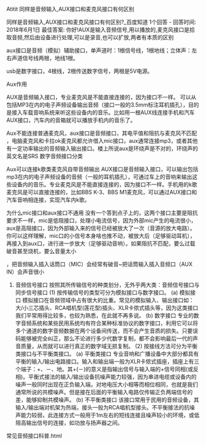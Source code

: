 Atitit 同样是音频输入,AUX接口和麦克风接口有何区别

同样是音频输入,AUX接口和麦克风接口有何区别?_百度知道
1个回答 - 回答时间: 2018年6月1日
最佳答案: 你好!AUX是输入音频信号,用以播放的,麦克风接口是拾取音频,然后由设备进行处理,可以是录音,也可以扩放,两者有本质的区别

aux接口是音频（模拟）辅助接口，单声道时：1根信号线，1根地线；立体声：左右声道信号线两根，地线1根。

usb是数字接口，4根线，2根传送数字信号，两根是5V电源。

Aux作用

AUX是音频输入接口，专业麦克风是不能直接连接的，因为接口不一样。
可以从包括MP3在内的电子声频设备输出音频（接口一般的3.5mm标注耳机插孔），目的是接入车载音响系统来听这些设备内的音乐。比如用一根AUX线连接手机和汽车AUX接口，汽车内的音箱就可以播放手机内的音乐了。

Aux不能连接普通麦克风，aux接口是音频接口，其电平值和阻抗与麦克风不匹配
，电脑麦克风和卡拉ok麦克风都允许借入mic接口，aux通常连接mp3，或者其他有一定功率输出的音频输入输出接口。楼上所说aux是环绕声是不对的，环绕声的英文名是SRS
数字音频接口分类

Aux可以连接k歌类麦克风自带音频输出
AUX接口是音频输入接口，可以输出包括mp3在内的电子声频设备的音频（一般的耳机插孔），可通过车上的音响来输出这些设备内的音乐。专业麦克风是不能直接连接的，因为接口不一样。手机用的k歌麦克风是可以直接连接的，比如BBS K-3、BBS M1麦克风，可以通过AUX接口和汽车音响相连接，实现汽车内k歌。

为什么mic接口和aux接口不通用
没有一个答到点子上的，这两个接口主要是阻抗要求不一样，mic是低阻接口，处理小电流信号，因为外部mic产生的电流很小，aux是高阻接口，因为外部输入来的信号已经被放大了一次（音源的放大电路）。你可以这样理解，mic口的小信号本身啥也推不动，被放大后（足够驱动耳机），再接入到aux口，进行进一步放大（足够驱动音响）。如果阻抗不匹配，要么过载破音甚至烧机，要么音量太小


，把音频输入插入话筒口（MIC）会经常有破音~把话筒输入插入音频口（AUX IN）会声音很小


1. 音频信号接口
按照其所传输信号的种类划分，无外乎两大类：音频信号接口与同步信号接口
(1) 按传输信号的类型可分为模拟接口与数字接口。
(a) 模拟接口
模拟接口在音频领域中占有很大的比重。常见的模拟输入、输出接口如：大/小三芯插头、RCA唱机型(莲花型)插头、XLR卡侬式插头等，因为这类接口我们平常用得比较多，也较为熟悉，在此就不再多说。
(b) 数字接口
专业的数字音频系统和某些民用系统均有符合某种标准协议的数字接口，利用它可以将多个通道的数字音频数据在两个设备间传送，而不会产生音质的损失。只要误码能够被完全纠正，那么不论进行多少代数字复制，都不会影响最后一代的声音质量，从而就可以进行真正的数字域无损复制。
(2) 按接线方法可分为平衡类接口与不平衡类接口。
(a) 平衡类接口
专业音响和广播设备中大部分都具有平衡的输入/输出电路接口。输入和输出端一般为XLR卡侬式插座，插座上有三个端子：+、－、地。其+(－)的意义是指输出信号与输入端的+信号同相(或反相)。平衡式接法的输入/输出设备抗噪声能力较强，因为串进电缆或设备内的噪声一般同时出现在正负输入端，对地电压大小相等而相位相同，也就是我们通常所说的共模噪声。但是接在后面的平衡输入电路仅传输正负两端信号的差，能够抑制共模噪声。
(b) 不平衡类接口
该接口常用于民用的音频设备，其输入/输出端对机架为热端，接头一般为RCA唱机型接头。不平衡接法的抗噪声能力较弱，此连接方式一般用于1m左右的短线连接且噪声较小的环境，或低阻高输出信号的连接，如功放与扬声器之间。




常见音频接口科普.html
